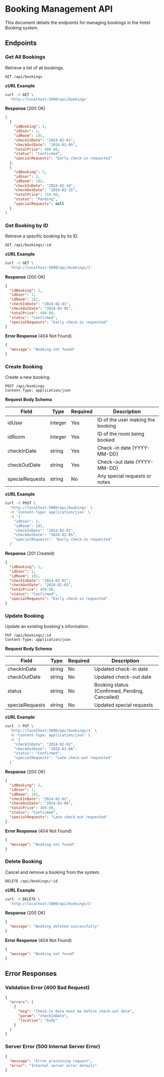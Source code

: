 # Booking Management API

This document details the endpoints for managing bookings in the Hotel Booking system.

## Endpoints

### Get All Bookings

Retrieve a list of all bookings.

```http
GET /api/bookings
```

**cURL Example**
```bash
curl -X GET \
  'http://localhost:5000/api/bookings'
```

**Response** (200 OK)
```json
[
  {
    "idBooking": 1,
    "idUser": 1,
    "idRoom": 101,
    "checkInDate": "2024-02-01",
    "checkOutDate": "2024-02-05",
    "totalPrice": 400.00,
    "status": "Confirmed",
    "specialRequests": "Early check-in requested"
  },
  {
    "idBooking": 2,
    "idUser": 2,
    "idRoom": 102,
    "checkInDate": "2024-02-10",
    "checkOutDate": "2024-02-15",
    "totalPrice": 750.00,
    "status": "Pending",
    "specialRequests": null
  }
]
```

### Get Booking by ID

Retrieve a specific booking by its ID.

```http
GET /api/bookings/:id
```

**cURL Example**
```bash
curl -X GET \
  'http://localhost:5000/api/bookings/1'
```

**Response** (200 OK)
```json
{
  "idBooking": 1,
  "idUser": 1,
  "idRoom": 101,
  "checkInDate": "2024-02-01",
  "checkOutDate": "2024-02-05",
  "totalPrice": 400.00,
  "status": "Confirmed",
  "specialRequests": "Early check-in requested"
}
```

**Error Response** (404 Not Found)
```json
{
  "message": "Booking not found"
}
```

### Create Booking

Create a new booking.

```http
POST /api/bookings
Content-Type: application/json
```

**Request Body Schema**

| Field | Type | Required | Description |
|-------|------|----------|-------------|
| idUser | integer | Yes | ID of the user making the booking |
| idRoom | integer | Yes | ID of the room being booked |
| checkInDate | string | Yes | Check-in date (YYYY-MM-DD) |
| checkOutDate | string | Yes | Check-out date (YYYY-MM-DD) |
| specialRequests | string | No | Any special requests or notes |

**cURL Example**
```bash
curl -X POST \
  'http://localhost:5000/api/bookings' \
  -H 'Content-Type: application/json' \
  -d '{
    "idUser": 1,
    "idRoom": 101,
    "checkInDate": "2024-02-01",
    "checkOutDate": "2024-02-05",
    "specialRequests": "Early check-in requested"
  }'
```

**Response** (201 Created)
```json
{
  "idBooking": 1,
  "idUser": 1,
  "idRoom": 101,
  "checkInDate": "2024-02-01",
  "checkOutDate": "2024-02-05",
  "totalPrice": 400.00,
  "status": "Confirmed",
  "specialRequests": "Early check-in requested"
}
```

### Update Booking

Update an existing booking's information.

```http
PUT /api/bookings/:id
Content-Type: application/json
```

**Request Body Schema**

| Field | Type | Required | Description |
|-------|------|----------|-------------|
| checkInDate | string | No | Updated check-in date |
| checkOutDate | string | No | Updated check-out date |
| status | string | No | Booking status (Confirmed, Pending, Cancelled) |
| specialRequests | string | No | Updated special requests |

**cURL Example**
```bash
curl -X PUT \
  'http://localhost:5000/api/bookings/1' \
  -H 'Content-Type: application/json' \
  -d '{
    "checkInDate": "2024-02-02",
    "checkOutDate": "2024-02-06",
    "status": "Confirmed",
    "specialRequests": "Late check-out requested"
  }'
```

**Response** (200 OK)
```json
{
  "idBooking": 1,
  "idUser": 1,
  "idRoom": 101,
  "checkInDate": "2024-02-02",
  "checkOutDate": "2024-02-06",
  "totalPrice": 400.00,
  "status": "Confirmed",
  "specialRequests": "Late check-out requested"
}
```

**Error Response** (404 Not Found)
```json
{
  "message": "Booking not found"
}
```

### Delete Booking

Cancel and remove a booking from the system.

```http
DELETE /api/bookings/:id
```

**cURL Example**
```bash
curl -X DELETE \
  'http://localhost:5000/api/bookings/1'
```

**Response** (200 OK)
```json
{
  "message": "Booking deleted successfully"
}
```

**Error Response** (404 Not Found)
```json
{
  "message": "Booking not found"
}
```

## Error Responses

### Validation Error (400 Bad Request)
```json
{
  "errors": [
    {
      "msg": "Check-in date must be before check-out date",
      "param": "checkInDate",
      "location": "body"
    }
  ]
}
```

### Server Error (500 Internal Server Error)
```json
{
  "message": "Error processing request",
  "error": "Internal server error details"
}
```